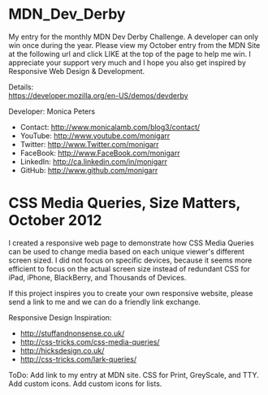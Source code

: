 MDN_Dev_Derby
=============
My entry for the monthly MDN Dev Derby Challenge. A developer can only win once during the year.  Please view my October entry from the MDN Site at the following url and click LIKE at the top of the page to help me win.  I appreciate your support very much and I hope you also get inspired by Responsive Web Design & Development.


Details:  
https://developer.mozilla.org/en-US/demos/devderby

Developer: Monica Peters
* Contact:   http://www.monicalamb.com/blog3/contact/
* YouTube:   http://www.youtube.com/monigarr
* Twitter:   http://www.Twitter.com/monigarr
* FaceBook:  http://www.FaceBook.com/monigarr
* LinkedIn:  http://ca.linkedin.com/in/monigarr
* GitHub:    http://www.github.com/monigarr


CSS Media Queries, Size Matters, October 2012
==============================================
I created a responsive web page to demonstrate how CSS Media Queries can be used to change media based on each unique viewer's different screen sized.  I did not focus on specific devices, because it seems more efficient to focus on the actual screen size instead of redundant CSS for iPad, iPhone, BlackBerry, and Thousands of Devices.

If this project inspires you to create your own responsive website, please send a link to me and we can do a friendly link exchange.

Responsive Design Inspiration:
* http://stuffandnonsense.co.uk/
* http://css-tricks.com/css-media-queries/
* http://hicksdesign.co.uk/
* http://css-tricks.com/lark-queries/

ToDo: Add link to my entry at MDN site. CSS for Print, GreyScale, and TTY.  Add custom icons.  Add custom icons for lists.
